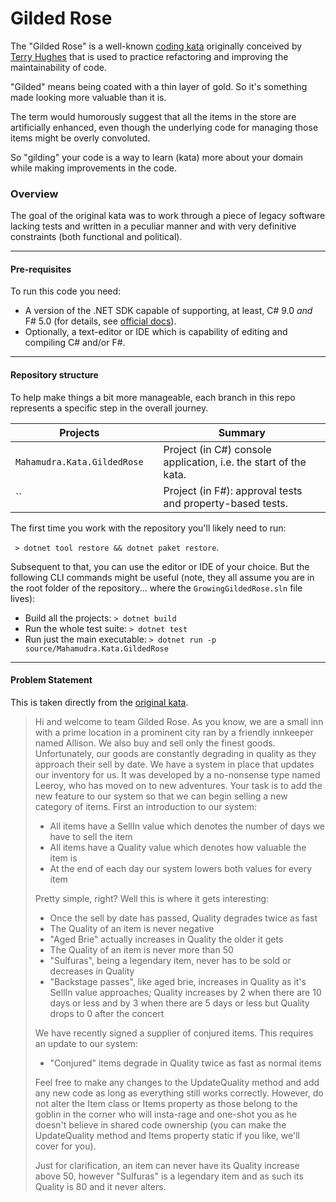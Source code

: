 Gilded Rose
===
 
The "Gilded Rose" is a well-known [coding kata][1] originally conceived by [Terry Hughes][0] that is used to practice refactoring and improving the maintainability of code.

"Gilded" means being coated with a thin layer of gold. So it's something made looking more valuable than it is.

The term would humorously suggest that all the items in the store are artificially enhanced, even though the underlying code for managing those items might be overly convoluted. 

So "gilding" your code is a way to learn (kata) more about your domain while making improvements in the code.

### Overview

The goal of the original kata was to work through a piece of legacy software lacking tests and written in a peculiar manner and with very
definitive constraints (both functional and political). 

---

#### Pre-requisites

To run this code you need:

+ A version of the .NET SDK capable of supporting, at least, C# 9.0 _and_ F# 5.0 (for details, see [official docs][2]).
+ Optionally, a text-editor or IDE which is capability of editing and compiling C# and/or F#.

---

#### Repository structure

To help make things a bit more manageable, each branch in this repo represents a specific step in the overall journey.

 Projects                     | | Summary
------------------------------|-|----------------------------------------------------------------------------
 `Mahamudra.Kata.GildedRose`  | | Project (in C#) console application, i.e. the start of the kata.
 ``                           | | Project (in F#): approval tests and property-based tests.
 

The first time you work with the repository you'll likely need to run: 

` > dotnet tool restore && dotnet paket restore`.

Subsequent to that, you can use the editor or IDE of your choice. But the following CLI commands might be useful (note,
they all assume you are in the root folder of the repository... where the `GrowingGildedRose.sln` file lives):

+ Build all the projects: `> dotnet build`
+ Run the whole test suite: `> dotnet test`
+ Run just the main executable: `> dotnet run -p source/Mahamudra.Kata.GildedRose`

---

#### Problem Statement

This is taken directly from the [original kata][1].

> Hi and welcome to team Gilded Rose. As you know, we are a small inn with a prime location in a prominent city ran by a
> friendly innkeeper named Allison. We also buy and sell only the finest goods. Unfortunately, our goods are constantly
> degrading in quality as they approach their sell by date. We have a system in place that updates our inventory for us.
> It was developed by a no-nonsense type named Leeroy, who has moved on to new adventures. Your task is to add the new
> feature to our system so that we can begin selling a new category of items. First an introduction to our system:
> 
> - All items have a SellIn value which denotes the number of days we have to sell the item
> - All items have a Quality value which denotes how valuable the item is
> - At the end of each day our system lowers both values for every item
> 
> Pretty simple, right? Well this is where it gets interesting:
> 
> - Once the sell by date has passed, Quality degrades twice as fast
> - The Quality of an item is never negative
> - "Aged Brie" actually increases in Quality the older it gets
> - The Quality of an item is never more than 50
> - "Sulfuras", being a legendary item, never has to be sold or decreases in Quality
> - "Backstage passes", like aged brie, increases in Quality as it's SellIn value approaches; Quality increases by 2 
>   when there are 10 days or less and by 3 when there are 5 days or less but Quality drops to 0 after the concert
> 
> We have recently signed a supplier of conjured items. This requires an update to our system:
> 
> - "Conjured" items degrade in Quality twice as fast as normal items
> 
> Feel free to make any changes to the UpdateQuality method and add any new code as long as everything still works
> correctly. However, do not alter the Item class or Items property as those belong to the goblin in the corner who will
> insta-rage and one-shot you as he doesn't believe in shared code ownership (you can make the UpdateQuality method and
> Items property static if you like, we'll cover for you).
> 
> Just for clarification, an item can never have its Quality increase above 50, however "Sulfuras" is a legendary item 
> and as such its Quality is 80 and it never alters.

[0]: https://twitter.com/TerryHughes
[1]: https://github.com/NotMyself/GildedRose
[2]: https://dotnet.microsoft.com/download